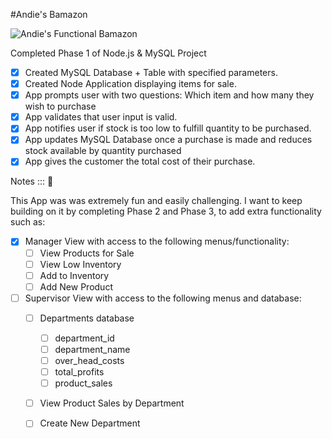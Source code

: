 #Andie's Bamazon

![Andie's Functional Bamazon](https://andiebp.github.io/bamazon/assets/running_bamazon.gif "Andie's Functional Bamazon")

Completed Phase 1 of Node.js & MySQL Project

- [x] Created MySQL Database + Table with specified parameters.
- [x] Created Node Application displaying items for sale.
- [x] App prompts user with two questions: Which item and how many they wish to purchase
- [x] App validates that user input is valid.
- [x] App notifies user if stock is too low to fulfill quantity to be purchased.
- [x] App updates MySQL Database once a purchase is made and reduces stock available by quantity purchased
- [x] App gives the customer the total cost of their purchase.

Notes ::: :sparkling_heart:

This App was was extremely fun and easily challenging. I want to keep building on it by completing Phase 2 and Phase 3, to add extra functionality such as: 
- [x] Manager View with access to the following menus/functionality: 
	- [ ] View Products for Sale
	- [ ] View Low Inventory
	- [ ] Add to Inventory
	- [ ] Add New Product
- [ ] Supervisor View with access to the following menus and database:
	- [ ] Departments database
		- [ ] department_id
		- [ ] department_name
		- [ ] over_head_costs
		- [ ] total_profits
		- [ ] product_sales
	- [ ] View Product Sales by Department
	- [ ] Create New Department
	


